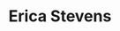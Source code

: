 ---
title: Erica Stevens
headshot: images/uploads/Erica_Stevens.jpg
role: TAW Co-coordinator, Signage Lead and Volunteer Coordinator
year: Senior
major: Industrial Design
webpage: https://www.instagram.com/_ericastevens/
---